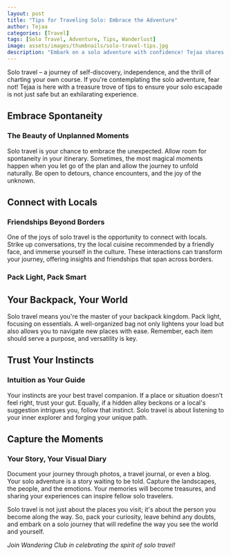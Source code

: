```yaml
---
layout: post
title: "Tips for Traveling Solo: Embrace the Adventure"
author: Tejaa
categories: [Travel]
tags: [Solo Travel, Adventure, Tips, Wanderlust]
image: assets/images/thumbnails/solo-travel-tips.jpg
description: "Embark on a solo adventure with confidence! Tejaa shares valuable tips for solo travelers, unlocking the secrets to embracing the freedom and excitement of wandering alone."
---
```


Solo travel – a journey of self-discovery, independence, and the thrill of charting your own course. If you're contemplating the solo adventure, fear not! Tejaa is here with a treasure trove of tips to ensure your solo escapade is not just safe but an exhilarating experience.

## Embrace Spontaneity
### The Beauty of Unplanned Moments

Solo travel is your chance to embrace the unexpected. Allow room for spontaneity in your itinerary. Sometimes, the most magical moments happen when you let go of the plan and allow the journey to unfold naturally. Be open to detours, chance encounters, and the joy of the unknown.

## Connect with Locals
### Friendships Beyond Borders

One of the joys of solo travel is the opportunity to connect with locals. Strike up conversations, try the local cuisine recommended by a friendly face, and immerse yourself in the culture. These interactions can transform your journey, offering insights and friendships that span across borders.

### Pack Light, Pack Smart
## Your Backpack, Your World

Solo travel means you're the master of your backpack kingdom. Pack light, focusing on essentials. A well-organized bag not only lightens your load but also allows you to navigate new places with ease. Remember, each item should serve a purpose, and versatility is key.

## Trust Your Instincts
### Intuition as Your Guide

Your instincts are your best travel companion. If a place or situation doesn't feel right, trust your gut. Equally, if a hidden alley beckons or a local's suggestion intrigues you, follow that instinct. Solo travel is about listening to your inner explorer and forging your unique path.

## Capture the Moments
### Your Story, Your Visual Diary

Document your journey through photos, a travel journal, or even a blog. Your solo adventure is a story waiting to be told. Capture the landscapes, the people, and the emotions. Your memories will become treasures, and sharing your experiences can inspire fellow solo travelers.

Solo travel is not just about the places you visit; it's about the person you become along the way. So, pack your curiosity, leave behind any doubts, and embark on a solo journey that will redefine the way you see the world and yourself.

*Join Wandering Club in celebrating the spirit of solo travel!*
